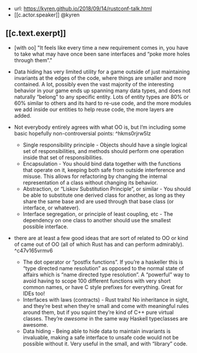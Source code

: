 
- url: https://kyren.github.io/2018/09/14/rustconf-talk.html
- [[c.actor.speaker]] @kyren

## [[c.text.exerpt]]

- [with oo] "It feels like every time a new requirement comes in, you have to take what may have once been sane interfaces and “poke more holes through them”."
- Data hiding has very limited utility for a game outside of just maintaining invariants at the edges of the code, where things are smaller and more contained. A lot, possibly even the vast majority of the interesting behavior in your game ends up spanning many data types, and does not naturally “belong” to any specific entity. Lots of entity types are 80% or 60% similar to others and its hard to re-use code, and the more modules we add inside our entities to help reuse code, the more layers are added.

- Not everybody entirely agrees with what OO is, but I’m including some basic hopefully non-controversial points: ^hkms0rjrw5lz
  -   Single responsibility principle - Objects should have a single logical set of responsibilities, and methods should perform one operation inside that set of responsibilities. 
  -   Encapsulation - You should bind data together with the functions that operate on it, keeping both safe from outside interference and misuse. This allows for refactoring by changing the internal representation of a class without changing its behavior.
  -   Abstraction, or “Liskov Substitution Principle”, or similar - You should be able to substitute one derived class for another, as long as they share the same base and are used through that base class (or interface, or whatever).
  -   Interface segregation, or principle of least coupling, etc - The dependency on one class to another should use the smallest possible interface. 

- there are at least a few good ideas that are sort of related to OO or kind of came out of OO (all of which Rust has and can perform admirably). ^c47v165vrmv6
  -   The dot operator or “postfix functions”. If you’re a haskeller this is “type directed name resolution” as opposed to the normal state of affairs which is “name directed type resolution”. A “powerful” way to avoid having to scope 100 different functions with very short common names, or have C style prefixes for everything. Great for IDEs too!
  -   Interfaces with laws (contracts) - Rust traits! No inheritance in sight, and they’re best when they’re small and come with meaningful rules around them, but if you squint they’re kind of C++ pure virtual classes. They’re _awesome_ in the same way Haskell typeclasses are awesome.
  -   Data hiding - Being able to hide data to maintain invariants is invaluable, making a safe interface to unsafe code would not be possible without it. Very useful in the small, and with “library” code.

